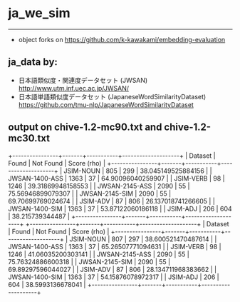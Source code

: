 # ja_we_sim
---
* object forks on https://github.com/k-kawakami/embedding-evaluation
## ja_data by:
* 日本語類似度・関連度データセット (JWSAN) http://www.utm.inf.uec.ac.jp/JWSAN/
* 日本語単語類似度データセット (JapaneseWordSimilarityDataset) https://github.com/tmu-nlp/JapaneseWordSimilarityDataset
## output on chive-1.2-mc90.txt and chive-1.2-mc30.txt
+----------------+-------+-----------+--------------------+
| Dataset        | Found | Not Found |    Score (rho)     |
+----------------+-------+-----------+--------------------+
| JSIM-NOUN      |  805  |    299    | 38.045149525884156 |
| JWSAN-1400-ASS |  1363 |     37    | 64.90096040259907  |
| JSIM-VERB      |   98  |    1246   | 39.31869948158553  |
| JWSAN-2145-ASS |  2090 |     55    | 75.56946899079307  |
| JWSAN-2145-SIM |  2090 |     55    | 69.70699769024674  |
| JSIM-ADV       |   87  |    806    | 26.137018741266605 |
| JWSAN-1400-SIM |  1363 |     37    | 53.87122060186118  |
| JSIM-ADJ       |  206  |    604    |  38.215739344487   |
+----------------+-------+-----------+--------------------+
+----------------+-------+-----------+--------------------+
| Dataset        | Found | Not Found |    Score (rho)     |
+----------------+-------+-----------+--------------------+
| JSIM-NOUN      |  807  |    297    | 38.600521470487614 |
| JWSAN-1400-ASS |  1363 |     37    | 65.26507771094631  |
| JSIM-VERB      |   98  |    1246   | 41.06035200303141  |
| JWSAN-2145-ASS |  2090 |     55    | 75.76324886600318  |
| JWSAN-2145-SIM |  2090 |     55    | 69.89297596044027  |
| JSIM-ADV       |   87  |    806    | 28.134711968383662 |
| JWSAN-1400-SIM |  1363 |     37    | 54.15876078972317  |
| JSIM-ADJ       |  206  |    604    |  38.5993136678041  |
+----------------+-------+-----------+--------------------+
